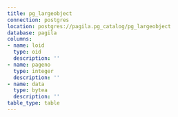 ```yaml
---
title: pg_largeobject
connection: postgres
location: postgres://pagila.pg_catalog/pg_largeobject
database: pagila
columns:
- name: loid
  type: oid
  description: ''
- name: pageno
  type: integer
  description: ''
- name: data
  type: bytea
  description: ''
table_type: table
---
```


